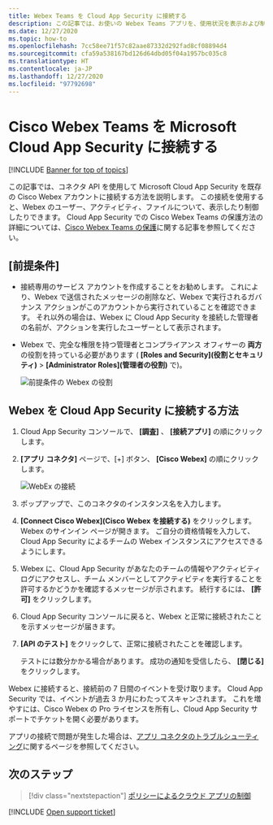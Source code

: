 ```yaml
---
title: Webex Teams を Cloud App Security に接続する
description: この記事では、お使いの Webex Teams アプリを、使用状況を表示および制御する API コネクタを使用して、Cloud App Security に接続する方法について説明します。
ms.date: 12/27/2020
ms.topic: how-to
ms.openlocfilehash: 7cc58ee71f57c82aae87332d292fad8cf08894d4
ms.sourcegitcommit: cfa59a538167bd126d64dbd05f04a1957bc035c8
ms.translationtype: HT
ms.contentlocale: ja-JP
ms.lasthandoff: 12/27/2020
ms.locfileid: "97792698"
---
```

# <a name="connect-cisco-webex-teams-to-microsoft-cloud-app-security"></a>Cisco Webex Teams を Microsoft Cloud App Security に接続する

[!INCLUDE [Banner for top of topics](includes/banner.md)]

この記事では、コネクタ API を使用して Microsoft Cloud App Security を既存の Cisco Webex アカウントに接続する方法を説明します。 この接続を使用すると、Webex のユーザー、アクティビティ、ファイルについて、表示したり制御したりできます。 Cloud App Security での Cisco Webex Teams の保護方法の詳細については、[Cisco Webex Teams の保護](protect-webex.md)に関する記事を参照してください。

## <a name="prerequisites"></a>[前提条件]

- 接続専用のサービス アカウントを作成することをお勧めします。 これにより、Webex で送信されたメッセージの削除など、Webex で実行されるガバナンス アクションがこのアカウントから実行されていることを確認できます。 それ以外の場合は、Webex に Cloud App Security を接続した管理者の名前が、アクションを実行したユーザーとして表示されます。
- Webex で、完全な権限を持つ管理者とコンプライアンス オフィサーの **両方** の役割を持っている必要があります ( **[Roles and Security]\(役割とセキュリティ\)**  >  **[Administrator Roles]\(管理者の役割\)** で)。

    ![前提条件の Webex の役割](media/connect-webex-roles.png)

## <a name="how-to-connect-webex-to-cloud-app-security"></a>Webex を Cloud App Security に接続する方法

1. Cloud App Security コンソールで、 **[調査]** 、 **[接続アプリ]** の順にクリックします。

1. **[アプリ コネクタ]** ページで、[+] ボタン、 **[Cisco Webex]** の順にクリックします。

    ![WebEx の接続](media/cisco-webex.png)

1. ポップアップで、このコネクタのインスタンス名を入力します。

1. **[Connect Cisco Webex]\(Cisco Webex を接続する\)** をクリックします。 Webex のサインイン ページが開きます。 ご自分の資格情報を入力して、Cloud App Security によるチームの Webex インスタンスにアクセスできるようにします。

1. Webex に、Cloud App Security があなたのチームの情報やアクティビティ ログにアクセスし、チーム メンバーとしてアクティビティを実行することを許可するかどうかを確認するメッセージが示されます。 続行するには、 **[許可]** をクリックします。

1. Cloud App Security コンソールに戻ると、Webex と正常に接続されたことを示すメッセージが届きます。

1. **[API のテスト]** をクリックして、正常に接続されたことを確認します。

    テストには数分かかる場合があります。 成功の通知を受信したら、 **[閉じる]** をクリックします。

Webex に接続すると、接続前の 7 日間のイベントを受け取ります。 Cloud App Security では、イベントが過去 3 か月にわたってスキャンされます。 これを増やすには、Cisco Webex の Pro ライセンスを所有し、Cloud App Security サポートでチケットを開く必要があります。

アプリの接続で問題が発生した場合は、[アプリ コネクタのトラブルシューティング](troubleshooting-api-connectors-using-error-messages.md)に関するページを参照してください。

## <a name="next-steps"></a>次のステップ

> [!div class="nextstepaction"]
> [ポリシーによるクラウド アプリの制御](control-cloud-apps-with-policies.md)

[!INCLUDE [Open support ticket](includes/support.md)]
